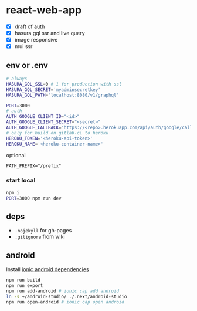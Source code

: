 # react-web-app

- [x] draft of auth
- [x] hasura gql ssr and live query
- [x] image responsive
- [x] mui ssr

## env or .env

```sh
# always
HASURA_GQL_SSL=0 # 1 for production with ssl
HASURA_GQL_SECRET='myadminsecretkey'
HASURA_GQL_PATH='localhost:8080/v1/graphql'

PORT=3000
# auth
AUTH_GOOGLE_CLIENT_ID="<id>"
AUTH_GOOGLE_CLIENT_SECRET="<secret>"
AUTH_GOOGLE_CALLBACK="https://<repo>.herokuapp.com/api/auth/google/callback"
# only for build on gitlab-ci to heroku
HEROKU_TOKEN='<heroku-api-token>'
HEROKU_NAME='<heroku-container-name>'
```

optional

```
PATH_PREFIX="/prefix"
```

### start local

```sh
npm i
PORT=3000 npm run dev
```

## deps

- `.nojekyll` for gh-pages
- `.gitignore` from wiki

## android

Install [ionic android dependencies](https://ionicframework.com/docs/installation/android)

```sh
npm run build
npm run export
npm run add-android # ionic cap add android
ln -s ~/android-studio/ ./.next/android-studio
npm run open-android # ionic cap open android
```
